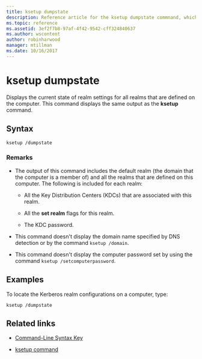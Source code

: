 ```yaml
---
title: ksetup dumpstate
description: Reference article for the ksetup dumpstate commnand, which displays the current state of realm settings for all realms that are defined on the computer.
ms.topic: reference
ms.assetid: 3ef2f7b8-97af-4f42-9542-cff324840637
ms.author: wscontent
author: robinharwood
manager: mtillman
ms.date: 10/16/2017
---
```


# ksetup dumpstate

Displays the current state of realm settings for all realms that are defined on the computer. This command displays the same output as the **ksetup** command.

## Syntax

```
ksetup /dumpstate
```

### Remarks

- The output of this command includes the default realm (the domain that the computer is a member of) and all the realms that are defined on this computer. The following is included for each realm:

  - All the Key Distribution Centers (KDCs) that are associated with this realm.

  - All the **set realm** flags for this realm.

  - The KDC password.

- This command doesn't display the domain name specified by DNS detection or by the command `ksetup /domain`.

- This command doesn't display the computer password set by using the command `ksetup /setcomputerpassword`.

## Examples

To locate the Kerberos realm configurations on a computer, type:

```
ksetup /dumpstate
```

## Related links

- [Command-Line Syntax Key](command-line-syntax-key.md)

- [ksetup command](ksetup.md)